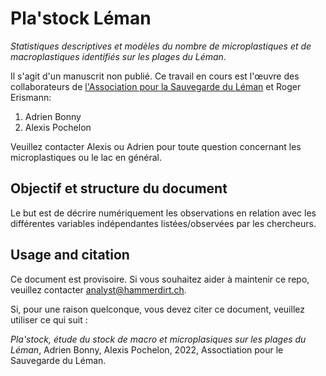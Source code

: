 # Pla'stock Léman

*Statistiques descriptives et modèles du nombre de microplastiques et de macroplastiques identifiés sur les plages du Léman.*

Il s'agit d'un manuscrit non publié. Ce travail en cours est l'œuvre des
collaborateurs de [l'Association pour la Sauvegarde du Léman](https://asleman.org/) et Roger Erismann:

1. Adrien Bonny
2. Alexis Pochelon


Veuillez contacter Alexis ou Adrien pour toute question concernant les microplastiques ou le lac en général.


## Objectif et structure du document

Le but est de décrire numériquement les observations en relation avec les différentes variables indépendantes listées/observées par les chercheurs. 

## Usage and citation

Ce document est provisoire. Si vous souhaitez aider à maintenir ce repo, veuillez contacter analyst@hammerdirt.ch.

Si, pour une raison quelconque, vous devez citer ce document, veuillez utiliser ce qui suit :

*Pla'stock, étude du stock de macro et microplasiques sur les plages du Léman*, Adrien Bonny, Alexis Pochelon, 2022, Assoctiation pour le Sauvegarde du Léman.
